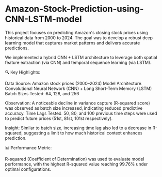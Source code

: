 # Amazon-Stock-Prediction-using-CNN-LSTM-model

This project focuses on predicting Amazon's closing stock prices using historical data from 2000 to 2024. The goal was to develop a robust deep learning model that captures market patterns and delivers accurate predictions.

We implemented a hybrid CNN + LSTM architecture to leverage both spatial feature extraction (via CNN) and temporal sequence learning (via LSTM).

🔍 Key Highlights:

Data Source: Amazon stock prices (2000–2024)
Model Architecture: Convolutional Neural Network (CNN) + Long Short-Term Memory (LSTM)
Batch Sizes Tested: 64, 128, and 256

Observation: A noticeable decline in variance capture (R-squared score) was observed as batch size increased, indicating reduced predictive accuracy.
Time Lags Tested: 50, 80, and 100 previous time steps were used to predict future prices (51st, 81st, 101st respectively).

Insight: Similar to batch size, increasing time lag also led to a decrease in R-squared, suggesting a limit to how much historical context enhances prediction.

📊 Performance Metric:

R-squared (Coefficient of Determination) was used to evaluate model performance, with the highest R-squared value reaching 99.76% under optimal configurations.
